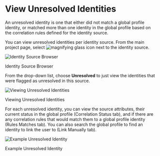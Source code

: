# View Unresolved Identities

An unresolved identity is one that either did not match a global profile identity, or matched more than one identity in the global profile based on the correlation rules defined for the identity source.

You can view unresolved identities per identity source. From the main project page, select ![magnifying glass icon](./media/image60.png) next to the identity source.

![Identity Source Browser](./media/image61.png)

Identity Source Browser

From the drop-down list, choose **Unresolved** to just view the identities that were flagged as unresolved in this source.

![Viewing Unresolved Identities](./media/image62.png)

Viewing Unresolved Identities

For each unresolved identity, you can view the source attributes, their current status in the global profile (Correlation Status tab), and if there are any correlation rules that would match them to a global profile identity (Rules Matches tab). You can also search the global profile to find an identity to link the user to (Link Manually tab).

![Example Unresolved Identity](./media/image63.png)

Example Unresolved Identity
